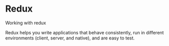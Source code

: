 # Redux

Working with redux 

Redux helps you write applications that behave consistently, run in different environments (client, server, and native), and are easy to test.
